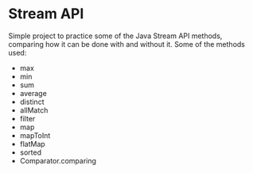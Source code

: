 # Stream API
Simple project to practice some of the Java Stream API methods, comparing how it can be done with and without it.
Some of the methods used:
- max
- min
- sum
- average
- distinct
- allMatch
- filter
- map
- mapToInt
- flatMap
- sorted
- Comparator.comparing